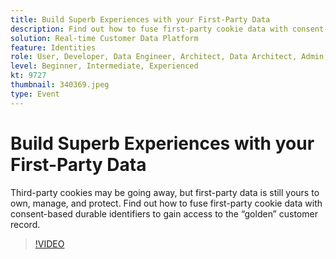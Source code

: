 ```yaml
---
title: Build Superb Experiences with your First-Party Data
description: Find out how to fuse first-party cookie data with consent-based durable identifiers to gain access to the golden customer record.
solution: Real-time Customer Data Platform
feature: Identities
role: User, Developer, Data Engineer, Architect, Data Architect, Admin, Leader
level: Beginner, Intermediate, Experienced
kt: 9727
thumbnail: 340369.jpeg
type: Event
---
```

# Build Superb Experiences with your First-Party Data

Third-party cookies may be going away, but first-party data is still yours to own, manage, and protect. Find out how to fuse first-party cookie data with consent-based durable identifiers to gain access to the “golden” customer record. 

>[!VIDEO](https://video.tv.adobe.com/v/340369/?quality=12&learn=on)
